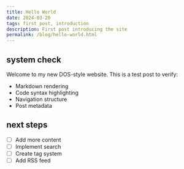 ```yaml
---
title: Hello World
date: 2024-03-20
tags: first post, introduction
description: First post introducing the site
permalink: /blog/hello-world.html
---
```


<section>

## system check
Welcome to my new DOS-style website. This is a test post to verify:

- Markdown rendering
- Code syntax highlighting
- Navigation structure
- Post metadata

</section>

<section>

## next steps
- [ ] Add more content
- [ ] Implement search
- [ ] Create tag system
- [ ] Add RSS feed

</section> 